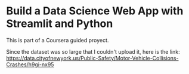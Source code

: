 # Build a Data Science Web App with Streamlit and Python

This is part of a Coursera guided proyect.

Since the dataset was so large that I couldn't upload it, here is the link:
https://data.cityofnewyork.us/Public-Safety/Motor-Vehicle-Collisions-Crashes/h9gi-nx95

